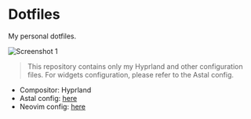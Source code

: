 # Dotfiles

My personal dotfiles.

![Screenshot 1](https://github.com/user-attachments/assets/63766acc-53e6-4e6c-9a99-4c3eba874dde)

> This repository contains only my Hyprland and other configuration files. For widgets configuration, please refer to the Astal config.

- Compositor: Hyprland
- Astal config: [here](https://github.com/ezerinz/epik-shell)
- Neovim config: [here](https://github.com/ezerinz/nvim)
